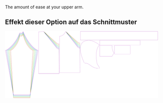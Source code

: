 
The amount of ease at your upper arm.


## Effekt dieser Option auf das Schnittmuster
![This image shows the effect of this option by superimposing several variants that have a different value for this option](hugo_bicepsease_sample.svg "Effect of this option on the pattern")

